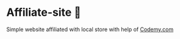 # Affiliate-site :money_mouth_face:                                                                                                                                                                                                                                                                             
Simple website affiliated with local store
 with help of <a href="http://johnelder.com/">Codemy.com</a>
